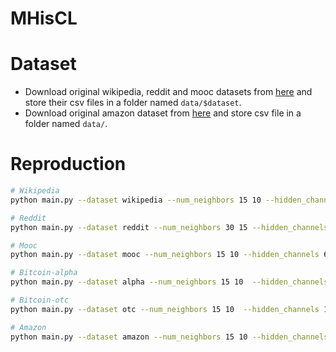 
# MHisCL

# Dataset
- Download original wikipedia, reddit and mooc datasets from [here](http://snap.stanford.edu/jodie/) and store their csv files in a folder named
```data/$dataset```.
- Download original amazon dataset from [here](https://www.kaggle.com/datasets/snap/amazon-fine-food-reviews) and store csv file in a folder named
```data/```.

# Reproduction

```bash
# Wikipedia
python main.py --dataset wikipedia --num_neighbors 15 10 --hidden_channels 64 --num_timeslots 14 --heads 8 --nums_layers 2 --dropout 0.3 --lr 5e-4 --epochs 30  

# Reddit
python main.py --dataset reddit --num_neighbors 30 15 --hidden_channels 128 --num_timeslots 5 --heads 8 --nums_layers 2 --dropout 0.7 --lr 1e-4 --epochs 20 --zero_edge

# Mooc
python main.py --dataset mooc --num_neighbors 15 10 --hidden_channels 64 --num_timeslots 3 --heads 8 --dropout 0.7 --lr 1e-4 --epochs 35 

# Bitcoin-alpha
python main.py --dataset alpha --num_neighbors 15 10  --hidden_channels 128 --num_timeslots 20 --heads 4 --dropout 0.5 --lr 5e-4 --epochs 20 

# Bitcoin-otc
python main.py --dataset otc --num_neighbors 15 10  --hidden_channels 128 --num_timeslots 10 --heads 8 --dropout 0.7 --lr 5e-4 --epochs 5 

# Amazon
python main.py --dataset amazon --num_neighbors 15 10 --hidden_channels 64 --num_timeslots 20 --heads 4 --dropout 0.3 --lr 5e-4 --epochs 10 

```